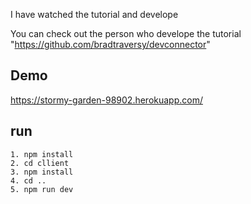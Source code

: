 I have watched the tutorial and develope

You can check out the person who develope the tutorial "https://github.com/bradtraversy/devconnector"

## Demo

https://stormy-garden-98902.herokuapp.com/

## run

```
1. npm install
2. cd cllient
3. npm install
4. cd ..
5. npm run dev
```
